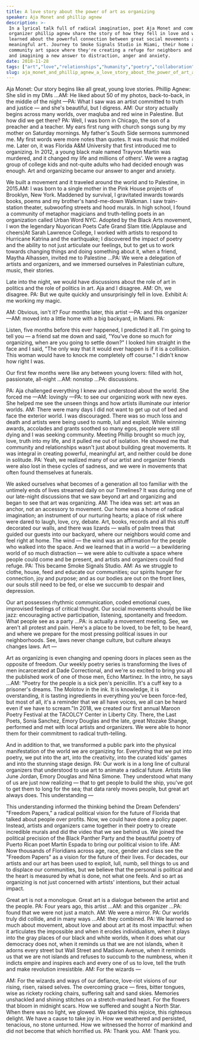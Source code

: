 ```yaml
---
title: A love story about the power of art as organizing
speaker: Aja Monet and phillip agnew
description: >-
 In a lyrical talk full of radical imagination, poet Aja Monet and community
 organizer phillip agnew share the story of how they fell in love and what they've
 learned about the powerful connection between great social movements and
 meaningful art. Journey to Smoke Signals Studio in Miami, their home and
 community art space where they're creating a refuge for neighbors and creators --
 and imagining a new answer to distraction, anger and anxiety.
date: 2018-11-28
tags: ["art","love","relationships","humanity","poetry","collaboration","community","personal-growth","activism"]
slug: aja_monet_and_phillip_agnew_a_love_story_about_the_power_of_art_as_organizing
---
```


Aja Monet: Our story begins like all great, young love stories. Phillip Agnew: She slid in
my DMs ...AM: He liked about 50 of my photos, back-to-back, in the middle of the night
—PA: What I saw was an artist committed to truth and justice — and she's beautiful, but I
digress. AM: Our story actually begins across many worlds, over maqluba and red wine in
Palestine. But how did we get there? PA: Well, I was born in Chicago, the son of a preacher
and a teacher. My ears first rung with church songs sung by my mother on Saturday
mornings. My father's South Side sermons summoned me. My first words were more notes than
quotes. It was music that molded me. Later on, it was Florida A&M University that first
introduced me to organizing. In 2012, a young black male named Trayvon Martin was
murdered, and it changed my life and millions of others'. We were a ragtag group of
college kids and not-quite adults who had decided enough was enough. Art and organizing
became our answer to anger and anxiety.

We built a movement and it traveled around the world and to Palestine, in 2015.AM: I was
born to a single mother in the Pink House projects of Brooklyn, New York. Maddened by
survival, I gravitated inwards towards books, poems and my brother's hand-me-down Walkman.
I saw train-station theater, subwoofing streets and hood murals. In high school, I found a
community of metaphor magicians and truth-telling poets in an organization called Urban
Word NYC. Adopted by the Black Arts movement, I won the legendary Nuyorican Poets Cafe
Grand Slam title.(Applause and cheers)At Sarah Lawrence College, I worked with artists to
respond to Hurricane Katrina and the earthquake; I discovered the impact of poetry and the
ability to not just articulate our feelings, but to get us to work towards changing things
and doing something about it, when a friend, Maytha Alhassen, invited me to Palestine
...PA: We were a delegation of artists and organizers, and we immersed ourselves in
Palestinian culture, music, their stories.

Late into the night, we would have discussions about the role of art in politics and the
role of politics in art. Aja and I disagree. AM: Oh, we disagree. PA: But we quite quickly
and unsurprisingly fell in love. Exhibit A: me working my magic.

AM: Obvious, isn't it? Four months later, this artist —PA: and this organizer —AM: moved
into a little home with a big backyard, in Miami. PA: 

Listen, five months before this ever happened, I predicted it all. I'm going to tell you —
a friend sat me down and said, "You've done so much for organizing, when are you going to
settle down?" I looked him straight in the face and I said, "The only way that it would
ever happen is if it is a collision. This woman would have to knock me completely off
course." I didn't know how right I was.

Our first few months were like any between young lovers: filled with hot, passionate,
all-night ...AM: nonstop ...PA: discussions.

PA: Aja challenged everything I knew and understood about the world. She forced me —AM:
lovingly —PA: to see our organizing work with new eyes. She helped me see the unseen
things and how artists illuminate our interior worlds. AM: There were many days I did not
want to get up out of bed and face the exterior world. I was discouraged. There was so
much loss and death and artists were being used to numb, lull and exploit. While winning
awards, accolades and grants soothed so many egos, people were still dying and I was
seeking community. Meeting Phillip brought so much joy, love, truth into my life, and it
pulled me out of isolation. He showed me that community and relationships wasn't just
about building great movements. It was integral in creating powerful, meaningful art, and
neither could be done in solitude. PA: Yeah, we realized many of our artist and organizer
friends were also lost in these cycles of sadness, and we were in movements that often
found themselves at funerals.

We asked ourselves what becomes of a generation all too familiar with the untimely ends of
lives streamed daily on our Timelines? It was during one of our late-night discussions
that we saw beyond art and organizing and began to see that art was organizing. AM: The
idea was set: art was an anchor, not an accessory to movement. Our home was a home of
radical imagination; an instrument of our nurturing hearts; a place of risk where were
dared to laugh, love, cry, debate. Art, books, records and all this stuff decorated our
walls, and there was lizards — walls of palm trees that guided our guests into our
backyard, where our neighbors would come and feel right at home. The wind — the wind was
an affirmation for the people who walked into the space. And we learned that in a world —
a bewildering world of so much distraction — we were able to cultivate a space where
people could come and be present, and artists and organizers could find refuge. PA: This
became Smoke Signals Studio. AM: As we struggle to clothe, house, feed and educate our
communities; our spirits hunger for connection, joy and purpose; and as our bodies are out
on the front lines, our souls still need to be fed, or else we succumb to despair and
depression.

Our art possesses rhythmic communication, coded emotional cues, improvised feelings of
critical thought. Our social movements should be like jazz: encouraging active
participation, listening, spontaneity and freedom. What people see as a party ...PA: is
actually a movement meeting. See, we aren't all protest and pain. Here's a place to be
loved, to be felt, to be heard, and where we prepare for the most pressing political
issues in our neighborhoods. See, laws never change culture, but culture always changes
laws. Art —

Art as organizing is even changing and opening doors in places seen as the opposite of
freedom. Our weekly poetry series is transforming the lives of men incarcerated at Dade
Correctional, and we're so excited to bring you all the published work of one of those
men, Echo Martinez. In the intro, he says ...AM: "Poetry for the people is a sick pen's
penicillin. It's a cuff key to a prisoner's dreams. The Molotov in the ink. It is
knowledge, it is overstanding, it is tasting ingredients in everything you've been
force-fed, but most of all, it's a reminder that we all have voices, we all can be heard
even if we have to scream."In 2018, we created our first annual Maroon Poetry Festival at
the TACOLCY Center in Liberty City. There, the Last Poets, Sonia Sanchez, Emory Douglas
and the late, great Ntozake Shange, performed and met with local artists and organizers.
We were able to honor them for their commitment to radical truth-telling.

And in addition to that, we transformed a public park into the physical manifestation of
the world we are organizing for. Everything that we put into poetry, we put into the art,
into the creativity, into the curated kids' games and into the stunning stage design. PA:
Our work is in a long line of cultural organizers that understood to use art to animate a
radical future. Artists like June Jordan, Emory Douglas and Nina Simone. They understood
what many of us are just now realizing — that to get people to build the ship, you've got
to get them to long for the sea; that data rarely moves people, but great art always does.
This understanding —

This understanding informed the thinking behind the Dream Defenders' "Freedom Papers," a
radical political vision for the future of Florida that talked about people over profits.
Now, we could have done a policy paper. Instead, artists and organizers came together in
their poetry to create incredible murals and did the video that we see behind us. We
joined the political precision of the Black Panther Party and the beautiful poetry of
Puerto Rican poet Martín Espada to bring our political vision to life. AM: Now thousands of
Floridians across age, race, gender and class see the "Freedom Papers" as a vision for the
future of their lives. For decades, our artists and our art has been used to exploit,
lull, numb, sell things to us and to displace our communities, but we believe that the
personal is political and the heart is measured by what is done, not what one feels. And
so art as organizing is not just concerned with artists' intentions, but their actual
impact.

Great art is not a monologue. Great art is a dialogue between the artist and the
people. PA: Four years ago, this artist ...AM: and this organizer ...PA: found that we were
not just a match. AM: We were a mirror. PA: Our worlds truly did collide, and in many ways
...AM: they combined. PA: We learned so much about movement, about love and about art at
its most impactful: when it articulates the impossible and when it erodes individualism,
when it plays into the gray places of our black and white worlds, when it does what our
democracy does not, when it reminds us that we are not islands, when it adorns every
street but Wall Street and Madison Avenue, when it reminds us that we are not islands and
refuses to succumb to the numbness, when it indicts empire and inspires each and every one
of us to love, tell the truth and make revolution irresistible. AM: For the wizards
—

AM: For the wizards and ways of our defiance, love-riot visions of our rising, risen,
raised selves. The overcoming grace — fires, bitter tongues, wise as rickety rocking
chairs, suffering salt and sand skies. Memories unshackled and shining stitches on a
stretch-marked heart. For the flowers that bloom in midnight scars. How we suffered and
sought a North Star. When there was no light, we glowed. We sparked this rejoice, this
righteous delight. We have a cause to take joy in. How we weathered and persisted,
tenacious, no stone unturned. How we witnessed the horror of mankind and did not become
that which horrified us. PA: Thank you. AM: Thank you.

<!--
ad_duration=3.33
comment_count=8
event="TEDWomen 2018"
external_start_time=0
has_talk_citation=1
intro_duration=11.82
is_subtitle_required="False"
is_talk_featured="True"
language="en"
language_swap="False"
native_language="en"
number_of_related_talks=6
number_of_speakers=2
number_of_subtitled_videos=12
number_of_tags=9
number_of_talk_download_languages=12
number_of_talk_more_resources=0
number_of_talk_recommendations=1
number_of_talks_take_actions=3
post_ad_duration=0.83
published_timestamp="2019-02-14 15:43:00"
recording_date="2018-11-28"
speaker_description="Poet, educator, cultural worker"
speaker_is_published=1
speaker_name="Aja Monet and phillip agnew"
talk_more_resources=[]
talk_name="A love story about the power of art as organizing"
talk_recommendations_blurb="More resources curated by Aja Monet and phillip agnew"
talks_tags=["art","love","relationships","humanity","poetry","collaboration","community","personal-growth","activism"]
url_audio="https://download.ted.com/talks/AjaMonetandPhillipAgnew_2018W.mp3?apikey=acme-roadrunner"
url_photo_speaker="https://pe.tedcdn.com/images/ted/e0ff6e3e8af43c63e9da1fa2691f67f5cc018099_254x191.jpg"
url_photo_talk="https://s3.amazonaws.com/talkstar-photos/uploads/8975d751-691a-4086-ac4a-ee0cb2d59ab8/AjaMonetandPhillipAgnew_2018W-embed.jpg"
url_webpage="https://www.ted.com/talks/aja_monet_and_phillip_agnew_a_love_story_about_the_power_of_art_as_organizing"
video_type_name="TED Stage Talk"
-->